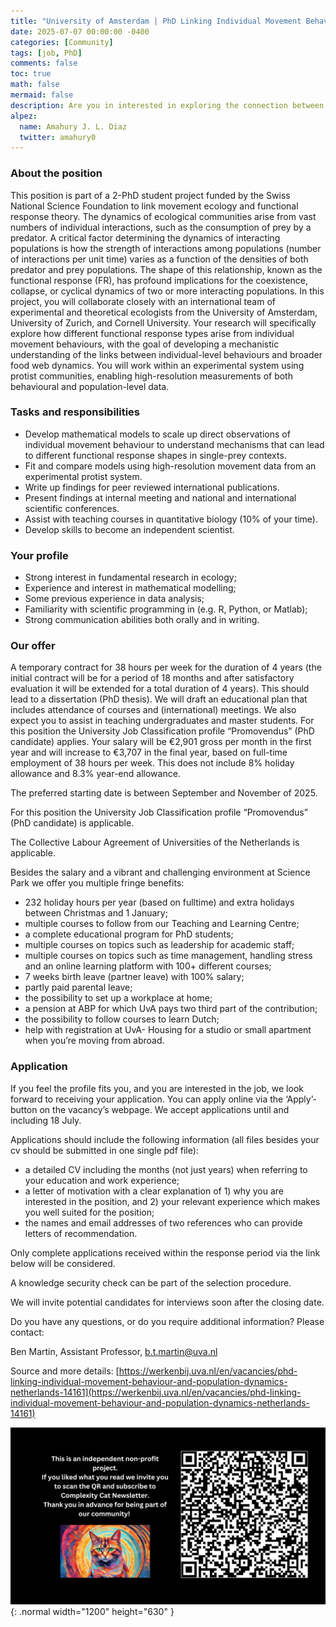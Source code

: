 ```yaml
---
title: "University of Amsterdam | PhD Linking Individual Movement Behaviour and Population Dynamics"
date: 2025-07-07 00:00:00 -0400
categories: [Community]
tags: [job, PhD]
comments: false
toc: true
math: false
mermaid: false
description: Are you in interested in exploring the connection between movement behavior and ecological dynamics? Do you enjoy combining mathematical models and data to understand how ecological systems work? The Department of Theoretical and Computation Ecology is looking for an ambitious PhD student to work at the intersection of movement ecology and community ecology.
alpez:
  name: Amahury J. L. Diaz
  twitter: amahury0
---
```

### About the position
This position is part of a 2-PhD student project funded by the Swiss National Science Foundation to link movement ecology and functional response theory. The dynamics of ecological communities arise from vast numbers of individual interactions, such as the consumption of prey by a predator. A critical factor determining the dynamics of interacting populations is how the strength of interactions among populations (number of interactions per unit time) varies as a function of the densities of both predator and prey populations. The shape of this relationship, known as the functional response (FR), has profound implications for the coexistence, collapse, or cyclical dynamics of two or more interacting populations. In this project, you will collaborate closely with an international team of experimental and theoretical ecologists from the University of Amsterdam, University of Zurich, and Cornell University. Your research will specifically explore how different functional response types arise from individual movement behaviours, with the goal of developing a mechanistic understanding of the links between individual-level behaviours and broader food web dynamics. You will work within an experimental system using protist communities, enabling high-resolution measurements of both behavioural and population-level data. 

### Tasks and responsibilities
- Develop mathematical models to scale up direct observations of individual movement behaviour to understand mechanisms that can lead to different functional response shapes in single-prey contexts.
- Fit and compare models using high-resolution movement data from an experimental protist system.
- Write up findings for peer reviewed international publications.
- Present findings at internal meeting and national and international scientific conferences.
- Assist with teaching courses in quantitative biology (10% of your time).
- Develop skills to become an independent scientist. 

### Your profile
- Strong interest in fundamental research in ecology;
- Experience and interest in mathematical modelling;
- Some previous experience in data analysis;
- Familiarity with scientific programming in (e.g. R, Python, or Matlab);
- Strong communication abilities both orally and in writing.

### Our offer
A temporary contract for 38 hours per week for the duration of 4 years (the initial contract will be for a period of 18 months and after satisfactory evaluation it will be extended for a total duration of 4 years). This should lead to a dissertation (PhD thesis). We will draft an educational plan that includes attendance of courses and (international) meetings. We also expect you to assist in teaching undergraduates and master students. For this position the University Job Classification profile “Promovendus” (PhD candidate) applies. Your salary will be €2,901 gross per month in the first year and will increase to €3,707 in the final year, based on full-time employment of 38 hours per week. This does not include 8% holiday allowance and 8.3% year-end allowance.

The preferred starting date is between September and November of 2025.

For this position the University Job Classification profile “Promovendus” (PhD candidate) is applicable.

The Collective Labour Agreement of Universities of the Netherlands is applicable.

Besides the salary and a vibrant and challenging environment at Science Park we offer you multiple fringe benefits:
- 232 holiday hours per year (based on fulltime) and extra holidays between Christmas and 1 January;
- multiple courses to follow from our Teaching and Learning Centre;
- a complete educational program for PhD students;
- multiple courses on topics such as leadership for academic staff;
- multiple courses on topics such as time management, handling stress and an online learning platform with 100+ different courses;
- 7 weeks birth leave (partner leave) with 100% salary;
- partly paid parental leave;
- the possibility to set up a workplace at home;
- a pension at ABP for which UvA pays two third part of the contribution;
- the possibility to follow courses to learn Dutch;
- help with registration at UvA- Housing for a studio or small apartment when you’re moving from abroad. 

### Application
If you feel the profile fits you, and you are interested in the job, we look forward to receiving your application. You can apply online via the ‘Apply’-button on the vacancy’s webpage. We accept applications until and including 18 July.

Applications should include the following information (all files besides your cv should be submitted in one single pdf file):
- a detailed CV including the months (not just years) when referring to your education and work experience;
- a letter of motivation with a clear explanation of 1) why you are interested in the position, and 2) your relevant experience which makes you well suited for the position;
- the names and email addresses of two references who can provide letters of recommendation.

Only complete applications received within the response period via the link below will be considered.

A knowledge security check can be part of the selection procedure.

We will invite potential candidates for interviews soon after the closing date.

Do you have any questions, or do you require additional information? Please contact:

Ben Martin, Assistant Professor, b.t.martin@uva.nl

Source and more details: [https://werkenbij.uva.nl/en/vacancies/phd-linking-individual-movement-behaviour-and-population-dynamics-netherlands-14161](https://werkenbij.uva.nl/en/vacancies/phd-linking-individual-movement-behaviour-and-population-dynamics-netherlands-14161)

![Desktop View](/assets/img/fix/complexity-cat-newsletter.png){: .normal width="1200" height="630" }
